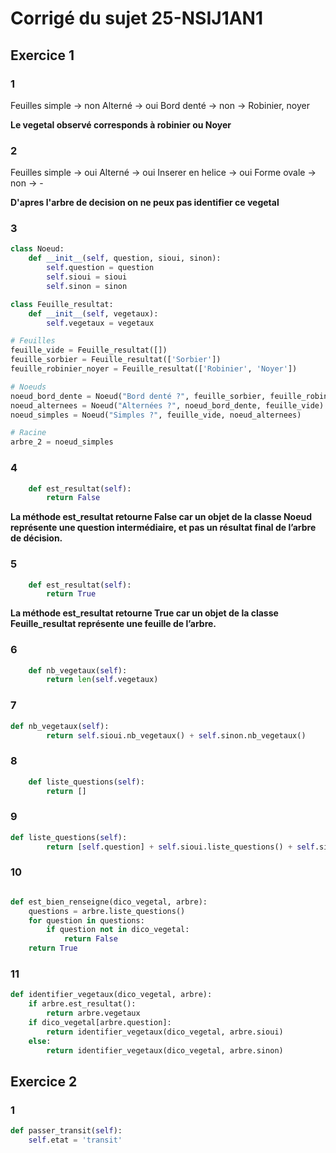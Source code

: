 # Corrigé du sujet 25-NSIJ1AN1 

## Exercice 1

### 1
Feuilles simple -> non
Alterné -> oui
Bord denté -> non
-> Robinier, noyer

**Le vegetal observé corresponds à robinier ou Noyer**

### 2

Feuilles simple -> oui
Alterné -> oui
Inserer en helice -> oui
Forme ovale -> non 
-> - 

**D'apres l'arbre de decision on ne peux pas identifier ce vegetal**

### 3

```python
class Noeud:
    def __init__(self, question, sioui, sinon):
        self.question = question
        self.sioui = sioui
        self.sinon = sinon

class Feuille_resultat:
    def __init__(self, vegetaux):
        self.vegetaux = vegetaux

# Feuilles
feuille_vide = Feuille_resultat([])
feuille_sorbier = Feuille_resultat(['Sorbier'])
feuille_robinier_noyer = Feuille_resultat(['Robinier', 'Noyer'])

# Noeuds
noeud_bord_dente = Noeud("Bord denté ?", feuille_sorbier, feuille_robinier_noyer)
noeud_alternees = Noeud("Alternées ?", noeud_bord_dente, feuille_vide)
noeud_simples = Noeud("Simples ?", feuille_vide, noeud_alternees)

# Racine
arbre_2 = noeud_simples

```

### 4

```python
    def est_resultat(self):
        return False
```

**La méthode est_resultat retourne False car un objet de la classe Noeud représente une question intermédiaire, et pas un résultat final de l’arbre de décision.**

### 5

```python
    def est_resultat(self):
        return True
```

**La méthode est_resultat retourne True car un objet de la classe Feuille_resultat représente une feuille de l’arbre.**

### 6

```python
    def nb_vegetaux(self):
        return len(self.vegetaux)
```

### 7

```python
def nb_vegetaux(self):
        return self.sioui.nb_vegetaux() + self.sinon.nb_vegetaux()
```

### 8

```python
    def liste_questions(self):
        return []
```

### 9

```python
def liste_questions(self):
        return [self.question] + self.sioui.liste_questions() + self.sinon.liste_questions()
```

### 10

```python 

def est_bien_renseigne(dico_vegetal, arbre):
    questions = arbre.liste_questions()
    for question in questions:
        if question not in dico_vegetal:
            return False
    return True
```

### 11

```python
def identifier_vegetaux(dico_vegetal, arbre):
    if arbre.est_resultat():
        return arbre.vegetaux
    if dico_vegetal[arbre.question]:
        return identifier_vegetaux(dico_vegetal, arbre.sioui)
    else:
        return identifier_vegetaux(dico_vegetal, arbre.sinon)
```

## Exercice 2

### 1

```python
def passer_transit(self):
    self.etat = 'transit'
```
